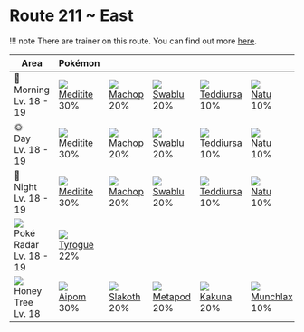 # Route 211 ~ East

!!! note
    There are trainer on this route. You can find out more [here](../../trainer_changes/route_211__east/).


Area                                          | Pokémon                         | &nbsp;                         | &nbsp;                         | &nbsp;                           | &nbsp;                          | &nbsp;                       | 
---                                           | ---                             | ---                            | ---                            | ---                              | ---                             | ---                          | 
🌅<br>Morning<br>Lv. 18 - 19                   | ![][307]<br> [Meditite]<br> 30% | ![][066]<br> [Machop]<br> 20%  | ![][333]<br> [Swablu]<br> 20%  | ![][216]<br> [Teddiursa]<br> 10% | ![][177]<br> [Natu]<br> 10%     | ![][371]<br> [Bagon]<br> 10% | 
🌞<br>Day<br>Lv. 18 - 19                       | ![][307]<br> [Meditite]<br> 30% | ![][066]<br> [Machop]<br> 20%  | ![][333]<br> [Swablu]<br> 20%  | ![][216]<br> [Teddiursa]<br> 10% | ![][177]<br> [Natu]<br> 10%     | ![][371]<br> [Bagon]<br> 10% | 
🌙<br>Night<br>Lv. 18 - 19                     | ![][307]<br> [Meditite]<br> 30% | ![][066]<br> [Machop]<br> 20%  | ![][333]<br> [Swablu]<br> 20%  | ![][216]<br> [Teddiursa]<br> 10% | ![][177]<br> [Natu]<br> 10%     | ![][371]<br> [Bagon]<br> 10% | 
![][poke-radar]<br> Poké Radar<br>Lv. 18 - 19 | ![][236]<br> [Tyrogue]<br> 22%  | &nbsp;                         | &nbsp;                         | &nbsp;                           | &nbsp;                          | &nbsp;                       | 
![][honey]<br> Honey Tree<br>Lv. 18           | ![][190]<br> [Aipom]<br> 30%    | ![][287]<br> [Slakoth]<br> 20% | ![][011]<br> [Metapod]<br> 20% | ![][014]<br> [Kakuna]<br> 20%    | ![][446]<br> [Munchlax]<br> 10% | &nbsp;                       | 

[Metapod]: ../../pokemon_changes/011/
[Kakuna]: ../../pokemon_changes/014/
[Machop]: ../../pokemon_changes/066/
[Natu]: ../../pokemon_changes/177/
[Aipom]: ../../pokemon_changes/190/
[Teddiursa]: ../../pokemon_changes/216/
[Tyrogue]: ../../pokemon_changes/236/
[Slakoth]: ../../pokemon_changes/287/
[Meditite]: ../../pokemon_changes/307/
[Swablu]: ../../pokemon_changes/333/
[Bagon]: ../../pokemon_changes/371/
[Munchlax]: ../../pokemon_changes/446/
[honey]: ../img/items/honey.png
[poke-radar]: ../img/items/poke-radar.png
[011]: ../img/pokemon/011.png
[014]: ../img/pokemon/014.png
[066]: ../img/pokemon/066.png
[177]: ../img/pokemon/177.png
[190]: ../img/pokemon/190.png
[216]: ../img/pokemon/216.png
[236]: ../img/pokemon/236.png
[287]: ../img/pokemon/287.png
[307]: ../img/pokemon/307.png
[333]: ../img/pokemon/333.png
[371]: ../img/pokemon/371.png
[446]: ../img/pokemon/446.png
